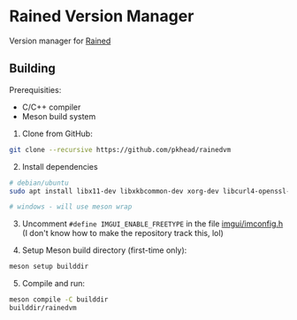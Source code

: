# Rained Version Manager
Version manager for [Rained](https://github.com/pkhead/Rained)

## Building
Prerequisities:
- C/C++ compiler 
- Meson build system

1. Clone from GitHub:
```bash
git clone --recursive https://github.com/pkhead/rainedvm
```

2. Install dependencies
```bash
# debian/ubuntu
sudo apt install libx11-dev libxkbcommon-dev xorg-dev libcurl4-openssl-dev

# windows - will use meson wrap
```

3. Uncomment `#define IMGUI_ENABLE_FREETYPE` in the file [imgui/imconfig.h](imgui/imconfig.h)
(I don't know how to make the repository track this, lol)

4. Setup Meson build directory (first-time only):
```bash
meson setup builddir
```

5. Compile and run:
```bash
meson compile -C builddir
builddir/rainedvm
```
